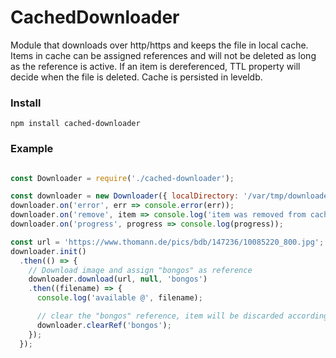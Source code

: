 # CachedDownloader
Module that downloads over http/https and keeps the file in local cache. Items in cache can be assigned references and will not be deleted as long as the reference is active. If an item is dereferenced, TTL property will decide when the file is deleted. Cache is persisted in leveldb.


### Install

`npm install cached-downloader`

### Example
```javascript

const Downloader = require('./cached-downloader');

const downloader = new Downloader({ localDirectory: '/var/tmp/downloader', ttl: 5000, sweep: 2000 });
downloader.on('error', err => console.error(err));
downloader.on('remove', item => console.log('item was removed from cache:', item));
downloader.on('progress', progress => console.log(progress));

const url = 'https://www.thomann.de/pics/bdb/147236/10085220_800.jpg';
downloader.init()
  .then(() => {
    // Download image and assign "bongos" as reference
    downloader.download(url, null, 'bongos')
    .then((filename) => {
      console.log('available @', filename);

      // clear the "bongos" reference, item will be discarded according to TTL
      downloader.clearRef('bongos');
    });
  });




```


